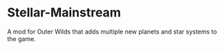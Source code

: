 # Stellar-Mainstream
A mod for Outer Wilds that adds multiple new planets and star systems to the game.

